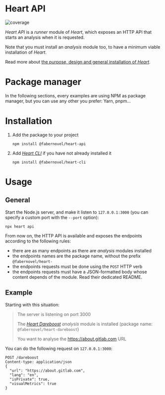 # Heart API

![coverage](https://gitlab.com/fabernovel/heart/badges/master/coverage.svg?job=Coverage%3A%20Heart%20API)

_Heart API_ is a _runner_ module of _Heart_, which exposes an HTTP API that starts an analysis when it is requested.

Note that you must install an _analysis_ module too, to have a minimum viable installation of _Heart_.

Read more about [the purpose, design and general installation of _Heart_](https://www.fabernovel.com/en/clients/cases/heart-a-tool-for-automating-web-quality-metrics).

# Package manager

In the following sections, every examples are using NPM as package manager, but you can use any other you prefer: Yarn, pnpm...

# Installation

1. Add the package to your project

    ```shell
    npm install @fabernovel/heart-api
    ```

2. Add _[Heart CLI](https://www.npmjs.com/package/@fabernovel/heart-cli)_ if you have not already installed it

    ```shell
    npm install @fabernovel/heart-cli
    ```

# Usage

## General

Start the Node.js server, and make it listen to `127.0.0.1:3000` (you can specify a custom port with the `--port` option):

```shell
npx heart api
```

From now on, the HTTP API is available and exposes the endpoints according to the following rules:
* there are as many endpoints as there are _analysis_ modules installed
* the endpoints names are the package name, without the prefix `@fabernovel/heart-`
* the endpoints requests must be done using the `POST` HTTP verb
* the endpoints requests must have a JSON-formatted body whose content depends of the module. Read their dedicated README.

## Example

Starting with this situation:

> The server is listening on port 3000
>
> The _[Heart Dareboost](https://www.npmjs.com/package/@fabernovel/heart-dareboost)_ _analysis_ module is installed (package name: `@fabernovel/heart-dareboost`)
>
> You want to analyse the https://about.gitlab.com URL

You can do the following request on `127.0.0.1:3000`:

```http
POST /dareboost
Content-type: application/json
{
  "url": "https://about.gitlab.com",
  "lang": "en",
  "isPrivate": true,
  "visualMetrics": true
}
```
